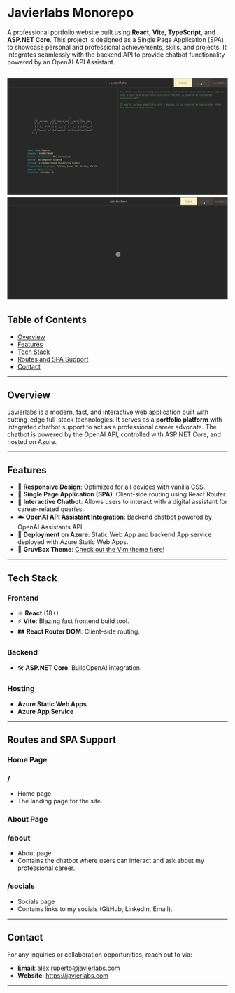 # **Javierlabs Monorepo**

A professional portfolio website built using **React**, **Vite**, **TypeScript**, and **ASP.NET Core**. This project is designed as a 
Single Page Application (SPA) to showcase personal and professional achievements, skills, and projects. It integrates 
seamlessly with the backend API to provide chatbot functionality powered by an OpenAI API Assistant.

![javierlabs-demo.gif](https://github.com/alex-ruperto/Javierlabs-Site/blob/develop/assets/javierlabs-demo2.gif)
![javierlabs-demo2.gif](https://github.com/alex-ruperto/Javierlabs-Site/blob/main/assets/javierlabs-demo3.gif)
---

## **Table of Contents**
- [Overview](#overview)
- [Features](#features)
- [Tech Stack](#tech-stack)
- [Routes and SPA Support](#routes-and-spa-support)
- [Contact](#contact)

---

## **Overview**

Javierlabs is a modern, fast, and interactive web application built with cutting-edge full-stack technologies. It 
serves as a **portfolio platform** with integrated chatbot support to act as a professional career advocate. The 
chatbot is powered by the OpenAI API, controlled with ASP.NET Core, and hosted on Azure.

---

## **Features**

- 📱 **Responsive Design**: Optimized for all devices with vanilla CSS.
- 🔄 **Single Page Application (SPA)**: Client-side routing using React Router.
- 💬 **Interactive Chatbot**: Allows users to interact with a digital assistant for career-related queries.
- ☁️ **OpenAI API Assistant Integration**: Backend chatbot powered by OpenAI Assistants API.
- 🚀 **Deployment on Azure**: Static Web App and backend App service deployed with Azure Static Web Apps.
- 🎨 **GruvBox Theme**: [Check out the Vim theme here!](https://github.com/morhetz/gruvbox)

---

## **Tech Stack**

### **Frontend**
- ⚛️ **React** (18+)
- ⚡ **Vite**: Blazing fast frontend build tool.
- 🛤️ **React Router DOM**: Client-side routing.

### **Backend**
- 🛠️ **ASP.NET Core**: BuildOpenAI integration.

### **Hosting**
- **Azure Static Web Apps**
- **Azure App Service**

---

## **Routes and SPA Support**

### **Home Page**
### **/**
- Home page
- The landing page for the site.

### **About Page**
### **/about**
- About page
- Contains the chatbot where users can interact and ask about my professional career.

### **/socials**
- Socials page
- Contains links to my socials (GitHub, LinkedIn, Email).
---

## **Contact**

For any inquiries or collaboration opportunities, reach out to via:

- **Email**: alex.ruperto@javierlabs.com
- **Website**: https://javierlabs.com

---
